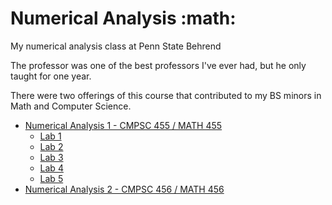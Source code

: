 # Numerical Analysis :math:

My numerical analysis class at Penn State Behrend

The professor was one of the best professors I've ever had, but he only taught for one year.

There were two offerings of this course that contributed to my BS minors in Math and Computer Science.
- [Numerical Analysis 1 - CMPSC 455 / MATH 455 ](./src/CMPSC_455/)
  - [Lab 1](./src/CMPSC_455/Lab1.m)
  - [Lab 2](./src/CMPSC_455/Lab2.m)
  - [Lab 3](./src/CMPSC_455/Lab3.m)
  - [Lab 4](./src/CMPSC_455/Lab4.m)
  - [Lab 5](./src/CMPSC_455/Lab5.m)
- [Numerical Analysis 2 - CMPSC 456 / MATH 456 ](./src/CMPSC_455/)